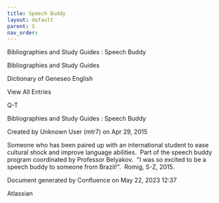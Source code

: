 ```yaml
---
title: Speech Buddy
layout: default
parent: S
nav_order:
---
```


Bibliographies and Study Guides : Speech Buddy

Bibliographies and Study Guides

Dictionary of Geneseo English

View All Entries

Q-T

Bibliographies and Study Guides : Speech Buddy

Created by  Unknown User (mtr7) on Apr 29, 2015

Someone who has been paired up with an international student to ease cultural shock and improve language abilities.  Part of the speech buddy program coordinated by Professor Belyakov.  &quot;I was so excited to be a speech buddy to someone from Brazil!&quot;.  Romig, S-Z, 2015.

Document generated by Confluence on May 22, 2023 12:37

Atlassian
